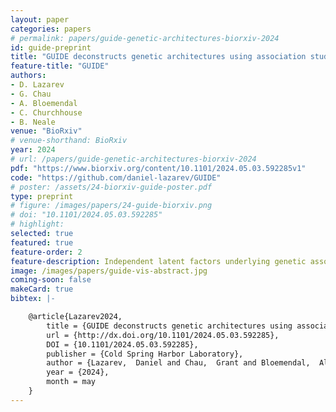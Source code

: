 ```yaml
---
layout: paper
categories: papers
# permalink: papers/guide-genetic-architectures-biorxiv-2024
id: guide-preprint
title: "GUIDE deconstructs genetic architectures using association studies"
feature-title: "GUIDE"
authors:
- D. Lazarev
- G. Chau
- A. Bloemendal
- C. Churchhouse
- B. Neale
venue: "BioRxiv"
# venue-shorthand: BioRxiv
year: 2024
# url: /papers/guide-genetic-architectures-biorxiv-2024
pdf: "https://www.biorxiv.org/content/10.1101/2024.05.03.592285v1"
code: "https://github.com/daniel-lazarev/GUIDE"
# poster: /assets/24-biorxiv-guide-poster.pdf
type: preprint
# figure: /images/papers/24-guide-biorxiv.png
# doi: "10.1101/2024.05.03.592285"
# highlight:
selected: true
featured: true
feature-order: 2
feature-description: Independent latent factors underlying genetic associations across traits
image: /images/papers/guide-vis-abstract.jpg
coming-soon: false
makeCard: true
bibtex: |-

    @article{Lazarev2024,
        title = {GUIDE deconstructs genetic architectures using association studies},
        url = {http://dx.doi.org/10.1101/2024.05.03.592285},
        DOI = {10.1101/2024.05.03.592285},
        publisher = {Cold Spring Harbor Laboratory},
        author = {Lazarev,  Daniel and Chau,  Grant and Bloemendal,  Alex and Churchhouse,  Claire and Neale,  Benjamin M},
        year = {2024},
        month = may 
    }
---
```


